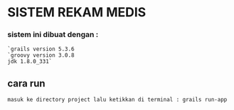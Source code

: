 # SISTEM REKAM MEDIS
### sistem ini dibuat dengan :
    `grails version 5.3.6
    `groovy version 3.0.8
    jdk 1.8.0_331`

## cara run
`
masuk ke directory project lalu ketikkan di terminal : grails run-app
`